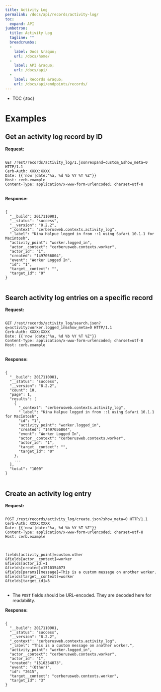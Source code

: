 ```yaml
---
title: Activity Log
permalink: /docs/api/records/activity-log/
toc:
  expand: API
jumbotron:
  title: Activity Log
  tagline: ""
  breadcrumbs:
  -
    label: Docs &raquo;
    url: /docs/home/
  -
    label: API &raquo;
    url: /docs/api/
  -
    label: Records &raquo;
    url: /docs/api/endpoints/records/
---
```


* TOC
{:toc}

# Examples

## Get an activity log record by ID

**Request:**

<pre>
<code class="language-http">
GET /rest/records/activity_log/1.json?expand=custom_&show_meta=0 HTTP/1.1
Cerb-Auth: XXXX:XXXX
Date: {{'now'|date:"%a, %d %b %Y %T %Z"}}
Host: cerb.example
Content-Type: application/x-www-form-urlencoded; charset=utf-8
</code>
</pre>

**Response:**

<pre>
<code class="language-json">
{
  "__build": 2017110901,
  "__status": "success",
  "__version": "8.2.2",
  "_context": "cerberusweb.contexts.activity_log",
  "_label": "Kina Halpue logged in from ::1 using Safari 10.1.1 for Macintosh",
  "activity_point": "worker.logged_in",
  "actor__context": "cerberusweb.contexts.worker",
  "actor_id": "1",
  "created": "1497056804",
  "event": "Worker Logged In",
  "id": "1",
  "target__context": "",
  "target_id": "0"
}
</code>
</pre>

## Search activity log entries on a specific record

**Request:**

<pre>
<code class="language-http">
GET /rest/records/activity_log/search.json?q=activity:worker.logged_in&show_meta=0 HTTP/1.1
Cerb-Auth: XXXX:XXXX
Date: {{'now'|date:"%a, %d %b %Y %T %Z"}}
Content-Type: application/x-www-form-urlencoded; charset=utf-8
Host: cerb.example
</code>
</pre>

**Response:**

<pre>
<code class="language-json">
{
  "__build": 2017110901,
  "__status": "success",
  "__version": "8.2.2",
  "count": 10,
  "page": 1,
  "results": [
    {
      "_context": "cerberusweb.contexts.activity_log",
      "_label": "Kina Halpue logged in from ::1 using Safari 10.1.1 for Macintosh",
      "id": "1",
      "activity_point": "worker.logged_in",
      "created": "1497056804",
      "event": "Worker Logged In",
      "actor__context": "cerberusweb.contexts.worker",
      "actor_id": "1",
      "target__context": "",
      "target_id": "0"
    },
    ...
  ],
  "total": "1000"
}
</code>
</pre>

## Create an activity log entry

**Request:**

<pre>
<code class="language-http">
POST /rest/records/activity_log/create.json?show_meta=0 HTTP/1.1
Cerb-Auth: XXXX:XXXX
Date: {{'now'|date:"%a, %d %b %Y %T %Z"}}
Content-Type: application/x-www-form-urlencoded; charset=utf-8
Host: cerb.example
</code>
</pre>

<pre>
<code class="language-text">
fields[activity_point]=custom.other
&fields[actor__context]=worker
&fields[actor_id]=1
&fields[created]=1510354073
&fields[params][message]=This is a custom message on another worker.
&fields[target__context]=worker
&fields[target_id]=3
</code>
</pre>

* The `POST` fields should be URL-encoded. They are decoded here for readability.

**Response:**

<pre>
<code class="language-json">
{
  "__build": 2017110901,
  "__status": "success",
  "__version": "8.2.2",
  "_context": "cerberusweb.contexts.activity_log",
  "_label": "This is a custom message on another worker.",
  "activity_point": "worker.logged_in",
  "actor__context": "cerberusweb.contexts.worker",
  "actor_id": "1",
  "created": "1510354073",
  "event": "(Other)",
  "id": "2615",
  "target__context": "cerberusweb.contexts.worker",
  "target_id": "3"
}
</code>
</pre>

